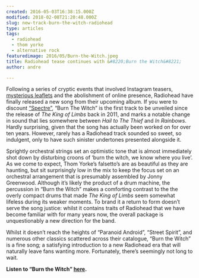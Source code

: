 ```yaml
---
created: 2016-05-03T16:38:15.000Z
modified: 2018-02-08T21:20:48.000Z
slug: new-track-burn-the-witch-radiohead
type: articles
tags:
  - radiohead
  - thom yorke
  - alternative rock
featuredimage: 2016/05/Burn-the-Witch.jpeg
title: Radiohead tease continues with &#8220;Burn the Witch&#8221;
author: andre

---
```


Following a series of cryptic events that involved Instagram teasers, [mysterious leaflets](http://pitchfork.com/news/65161-radiohead-fans-receive-mysterious-burn-the-witch-leaflets/) and the abolishment of online presence, Radiohead have finally released a new song from their upcoming album. If you were to discount [“Spectre”](/articles/radioheads-spectre-provides-reassurance/), “Burn The Witch” is the first track to be unveiled since the release of *The King of Limbs* back in 2011, and marks a notable change in sound that lies somewhere between *Hail to The Thief* and *In Rainbows*. Hardly surprising, given that the song has actually been worked on for over ten years. However, rarely has a Radiohead track sounded so sweet, so indulgent, only to have such sinister undertones presented alongside it.

Sprightly orchestral strings set an optimistic tone that is almost immediately shot down by disturbing croons of ‘burn the witch, we know where you live’. As we come to expect, Thom Yorke’s falsetto’s are as beautiful as they are haunting, but sit surprisingly low in the mix to keep the focus set on an orchestral arrangement that is presumably assembled by Jonny Greenwood. Although it’s likely the product of a drum machine, the percussion in “Burn the Witch” makes a comforting contrast to the the overly compact drums that made *The King of Limbs* seem somewhat lifeless during its weaker moments. To brand it a return to form doesn’t serve the song justice: whilst it contains traits of Radiohead that we have become familiar with for many years now, the overall package is unquestionably a new direction for the band.

Whilst it doesn’t reach the heights of “Paranoid Android”, “Street Spirit”, and numerous other classics scattered across their catalogue, “Burn the Witch” is a fine song; a satisfying introduction to a new Radiohead era that will naturally leave fans wanting more. Fortunately, there’s seemingly not long to wait.

**Listen to “Burn the Witch” [here](https://www.youtube.com/watch?v=yI2oS2hoL0k&feature=youtu.be).**